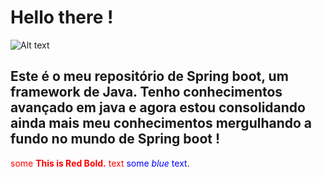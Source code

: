 # Hello there !

![Alt text](https://external-content.duckduckgo.com/iu/?u=https%3A%2F%2Fmobimg.b-cdn.net%2Fpic%2Fv2%2Fgallery%2Fpreview%2Fpejzazh-priroda-49655.jpg&f=1&nofb=1)

## Este é o meu repositório de Spring boot, um framework de Java. Tenho conhecimentos avançado em java e agora estou consolidando ainda mais meu conhecimentos mergulhando a fundo no mundo de Spring boot !

<span style="color:red">some **This is Red Bold.** text</span>
<span style="color: blue">some *blue* text</span>.


